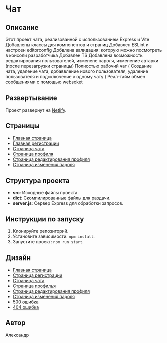 # Чат

## Описание

Этот проект чата, реализованной с использованием Express и Vite
Добавлены классы для компонентов и страниц
Добавлен ESLint и настроен editorconfig
Добвлена валидация: которую можно посмотреть в консоли разработчика
Добавлен TS
Добавлена возможность редактирования пользователей, изменене пароля, изменение автарки (после перезагрузки страницы)
Полностью рабочий чат ( Создание чата, удаление чата, добаввление нового пользователя, удаление пользователя и подсключение к одному чату )
Реал-тайм обмен сообщениями с помощью websoket


## Развертывание

Проект развернут на [Netlify](https://wonderful-marigold-5bf588.netlify.app).

## Страницы

- [Главная страница](https://wonderful-marigold-5bf588.netlify.app/login)
- [Главная регистрации](https://wonderful-marigold-5bf588.netlify.app/register)
- [Страница чата](https://wonderful-marigold-5bf588.netlify.app/chat)
- [Страница профиля](https://wonderful-marigold-5bf588.netlify.app/profile)
- [Страница редактирования профиля](https://wonderful-marigold-5bf588.netlify.app/change-data)
- [Страница изменения пароля](https://wonderful-marigold-5bf588.netlify.app/change-password)

## Структура проекта

- **src**: Исходные файлы проекта.
- **dict**: Скомпилированные файлы для раздачи.
- **server.js**: Сервер Express для обработки запросов.

## Инструкции по запуску

1. Клонируйте репозиторий.
2. Установите зависимости: `npm install`.
3. Запустите проект: `npm run start`.

## Дизайн

- [Главная страница](https://disk.yandex.ru/i/VP7anfcpxkRI1g)
- [Страница регистрации](https://disk.yandex.ru/i/n95Jzubn2Gqmyw)
- [Страница чата](https://disk.yandex.ru/i/cgNSmDFJhMhgdw)
- [Страница профилья](https://disk.yandex.ru/i/2bD6t_ALgIjsIQ)
- [Страница редактирования профиля](https://disk.yandex.ru/i/NoNYgA0SE0HLFw)
- [Страница изменения пароля](https://disk.yandex.ru/i/VwXHDG9c2ayv3Q)
- [500 ошибка](https://disk.yandex.ru/i/3QE7EC56nuwkDQ)
- [404 ошибка](https://disk.yandex.ru/i/yzYW8uuNY_1a8Q)


## Автор

Александр
